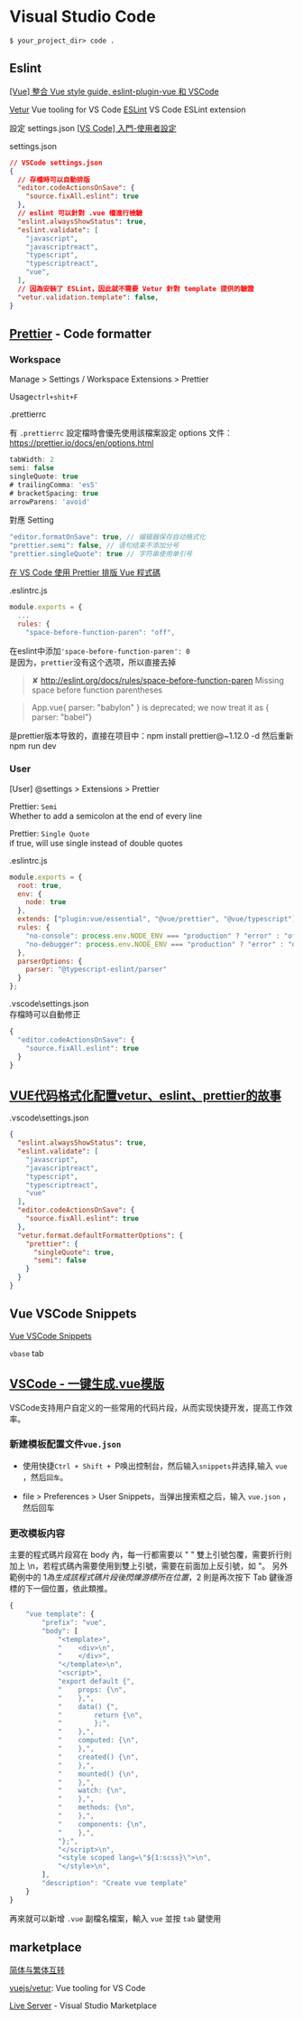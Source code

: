 # Visual Studio Code

`$ your_project_dir> code .`

## Eslint

[[Vue] 整合 Vue style guide, eslint-plugin-vue 和 VSCode](https://pjchender.blogspot.com/2019/07/vue-vue-style-guide-eslint-plugin-vue.html)

[Vetur](https://marketplace.visualstudio.com/items?itemName=octref.vetur) 
Vue tooling for VS Code
[ESLint](https://marketplace.visualstudio.com/items?itemName=dbaeumer.vscode-eslint)
VS Code ESLint extension

設定 settings.json
[[VS Code] 入門-使用者設定](https://medium.com/az-%E4%B8%8B%E7%AD%86%E8%A8%98/vs-code-%E5%85%A5%E9%96%80-%E4%BD%BF%E7%94%A8%E8%80%85%E8%A8%AD%E5%AE%9A-85279307f510)

settings.json

```json
// VSCode settings.json
{
  // 存檔時可以自動排版
  "editor.codeActionsOnSave": {
    "source.fixAll.eslint": true
  },
  // eslint 可以針對 .vue 檔進行檢驗
  "eslint.alwaysShowStatus": true,
  "eslint.validate": [
    "javascript",
    "javascriptreact",
    "typescript",
    "typescriptreact",
    "vue",
  ],
  // 因為安裝了 ESLint，因此就不需要 Vetur 針對 template 提供的驗證
  "vetur.validation.template": false,
}
```

## [Prettier](https://marketplace.visualstudio.com/items?itemName=esbenp.prettier-vscode) - Code formatter

### Workspace

Manage > Settings / Workspace
Extensions > Prettier  

Usage`ctrl+shit+F`

.prettierrc

有 `.prettierrc` 設定檔時會優先使用該檔案設定
options 文件：https://prettier.io/docs/en/options.html

```js
tabWidth: 2
semi: false
singleQuote: true
# trailingComma: 'es5'
# bracketSpacing: true
arrowParens: 'avoid'
```

對應 Setting

```js
"editor.formatOnSave": true, // 编辑器保存自动格式化
"prettier.semi": false, // 语句结束不添加分号
"prettier.singleQuote": true // 字符串使用单引号
```

[在 VS Code 使用 Prettier 排版 Vue 程式碼](https://www.paultsai.com/vscode-prettier-vue/)

.eslintrc.js

```js
module.exports = {
  ...
  rules: {
    "space-before-function-paren": "off",
```

在eslint中添加`'space-before-function-paren': 0`  
是因为，`prettier`没有这个选项，所以直接去掉  
>   ✘  http://eslint.org/docs/rules/space-before-function-paren  Missing space before function parentheses

> App.vue{ parser: "babylon" } is deprecated; we now treat it as { parser: "babel"}

是prettier版本导致的，直接在项目中：npm install prettier@~1.12.0 -d
然后重新npm run dev

### User

[User] @settings > Extensions > Prettier

Prettier: `Semi`  
Whether to add a semicolon at the end of every line  

Prettier: `Single Quote`  
if true, will use single instead of double quotes 

.eslintrc.js

```js
module.exports = {
  root: true,
  env: {
    node: true
  },
  extends: ["plugin:vue/essential", "@vue/prettier", "@vue/typescript"],
  rules: {
    "no-console": process.env.NODE_ENV === "production" ? "error" : "off",
    "no-debugger": process.env.NODE_ENV === "production" ? "error" : "off"
  },
  parserOptions: {
    parser: "@typescript-eslint/parser"
  }
};
```

.vscode\settings.json  
存檔時可以自動修正   

```js
{
  "editor.codeActionsOnSave": {
    "source.fixAll.eslint": true
  }
}
```

## [VUE代码格式化配置vetur、eslint、prettier的故事](https://www.jianshu.com/p/f15b67c94c78)

.vscode\settings.json

```json
{
  "eslint.alwaysShowStatus": true,
  "eslint.validate": [
    "javascript",
    "javascriptreact",
    "typescript",
    "typescriptreact",
    "vue"
  ],
  "editor.codeActionsOnSave": {
    "source.fixAll.eslint": true
  },
  "vetur.format.defaultFormatterOptions": {
    "prettier": {
      "singleQuote": true,
      "semi": false
    }
  }
}
```

## Vue VSCode Snippets

[Vue VSCode Snippets](https://marketplace.visualstudio.com/items?itemName=sdras.vue-vscode-snippets)

`vbase` tab

## [VSCode - 一键生成.vue模版](https://juejin.im/post/5e2151b85188254c3c2755f1)

VSCode支持用户自定义的一些常用的代码片段，从而实现快捷开发，提高工作效率。

### 新建模板配置文件`vue.json`

* 使用快捷`Ctrl + Shift + `P唤出控制台，然后输入`snippets`并选择,输入 `vue` ，然后`回车`。

* file > Preferences > User Snippets，当弹出搜索框之后，输入 `vue.json` ，然后回车

### 更改模板内容

主要的程式碼片段寫在 body 內，每一行都需要以 " " 雙上引號包覆，需要折行則加上 \n，若程式碼內需要使用到雙上引號，需要在前面加上反引號，如 \"。 另外範例中的 $1 為生成該程式碼片段後閃爍游標所在位置，$2 則是再次按下 Tab 鍵後游標的下一個位置，依此類推。

```js
{
    "vue template": {
        "prefix": "vue",
        "body": [
            "<template>",
            "    <div>\n",
            "    </div>",
            "</template>\n",
            "<script>",
            "export default {",
            "    props: {\n",
            "    },",
            "    data() {",
            "        return {\n",
            "        };",
            "    },",
            "    computed: {\n",
            "    },",
            "    created() {\n",
            "    },",
            "    mounted() {\n",
            "    },",
            "    watch: {\n",
            "    },",
            "    methods: {\n",
            "    },",
            "    components: {\n",
            "    },",
            "};",
            "</script>\n",
            "<style scoped lang=\"${1:scss}\">\n",
            "</style>\n",
        ],
        "description": "Create vue template"
    }
}
```

再來就可以新增 `.vue` 副檔名檔案，輸入 `vue` 並按 `tab` 鍵使用


## marketplace

[简体与繁体互转](https://marketplace.visualstudio.com/items?itemName=cipchk.zh-hans-tt-hant-vscode)

[vuejs/vetur](https://github.com/vuejs/vetur): Vue tooling for VS Code

[Live Server](https://marketplace.visualstudio.com/items?itemName=ritwickdey.LiveServer) - Visual Studio Marketplace

